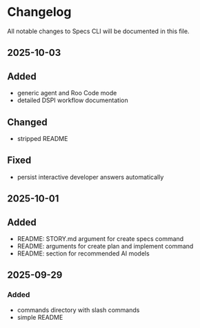 # Changelog

All notable changes to Specs CLI will be documented in this file.

## 2025-10-03

## Added
- generic agent and Roo Code mode
- detailed DSPI workflow documentation

## Changed
- stripped README

## Fixed
- persist interactive developer answers automatically

## 2025-10-01

## Added
- README: STORY.md argument for create specs command
- README: arguments for create plan and implement command
- README: section for recommended AI models


## 2025-09-29

### Added
- commands directory with slash commands
- simple README
